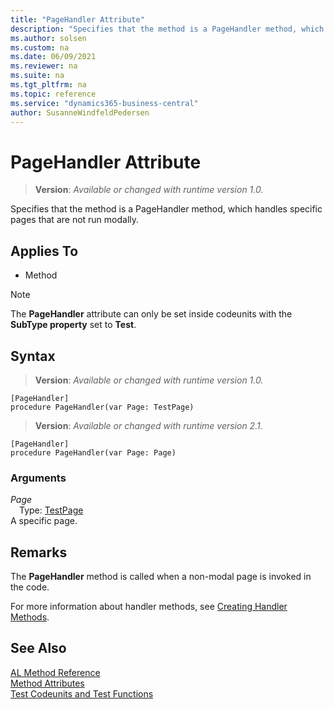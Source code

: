 ```yaml
---
title: "PageHandler Attribute"
description: "Specifies that the method is a PageHandler method, which handles specific pages that are not run modally."
ms.author: solsen
ms.custom: na
ms.date: 06/09/2021
ms.reviewer: na
ms.suite: na
ms.tgt_pltfrm: na
ms.topic: reference
ms.service: "dynamics365-business-central"
author: SusanneWindfeldPedersen
---
```

[//]: # (START>DO_NOT_EDIT)
[//]: # (IMPORTANT:Do not edit any of the content between here and the END>DO_NOT_EDIT.)
[//]: # (Any modifications should be made in the .xml files in the ModernDev repo.)

# PageHandler Attribute
> **Version**: _Available or changed with runtime version 1.0._

Specifies that the method is a PageHandler method, which handles specific pages that are not run modally.


## Applies To

- Method

> [!NOTE]
> The **PageHandler** attribute can only be set inside codeunits with the **SubType property** set to **Test**.

## Syntax

> **Version**: _Available or changed with runtime version 1.0._

```
[PageHandler]
procedure PageHandler(var Page: TestPage)
```
> **Version**: _Available or changed with runtime version 2.1._

```
[PageHandler]
procedure PageHandler(var Page: Page)
```

### Arguments
*Page*  
&emsp;Type: [TestPage](../methods-auto/testpage/testpage-data-type.md)  
A specific page.


[//]: # (IMPORTANT: END>DO_NOT_EDIT)

## Remarks

The **PageHandler** method is called when a non-modal page is invoked in the code. 

For more information about handler methods, see [Creating Handler Methods](../devenv-creating-handler-methods.md).

## See Also

[AL Method Reference](../methods-auto/library.md)  
[Method Attributes](devenv-method-attributes.md)  
[Test Codeunits and Test Functions](../devenv-test-codeunits-and-test-methods.md)
